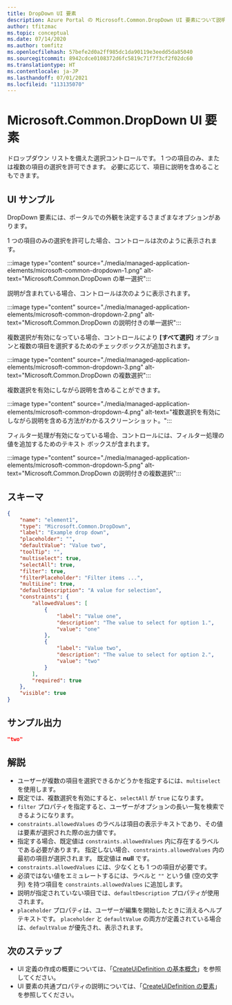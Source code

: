 ```yaml
---
title: DropDown UI 要素
description: Azure Portal の Microsoft.Common.DropDown UI 要素について説明します。 管理対象アプリケーションをデプロイするとき、利用できるオプションからユーザーが選択するために使用します。
author: tfitzmac
ms.topic: conceptual
ms.date: 07/14/2020
ms.author: tomfitz
ms.openlocfilehash: 57befe2d0a2ff985dc1da90119e3eedd5da85040
ms.sourcegitcommit: 8942cdce0108372d6fc5819c71f7f3cf2f02dc60
ms.translationtype: HT
ms.contentlocale: ja-JP
ms.lasthandoff: 07/01/2021
ms.locfileid: "113135070"
---
```

# <a name="microsoftcommondropdown-ui-element"></a>Microsoft.Common.DropDown UI 要素

ドロップダウン リストを備えた選択コントロールです。 1 つの項目のみ、または複数の項目の選択を許可できます。 必要に応じて、項目に説明を含めることもできます。

## <a name="ui-sample"></a>UI サンプル

DropDown 要素には、ポータルでの外観を決定するさまざまなオプションがあります。

1 つの項目のみの選択を許可した場合、コントロールは次のように表示されます。

:::image type="content" source="./media/managed-application-elements/microsoft-common-dropdown-1.png" alt-text="Microsoft.Common.DropDown の単一選択":::

説明が含まれている場合、コントロールは次のように表示されます。

:::image type="content" source="./media/managed-application-elements/microsoft-common-dropdown-2.png" alt-text="Microsoft.Common.DropDown の説明付きの単一選択":::

複数選択が有効になっている場合、コントロールにより **[すべて選択]** オプションと複数の項目を選択するためのチェックボックスが追加されます。

:::image type="content" source="./media/managed-application-elements/microsoft-common-dropdown-3.png" alt-text="Microsoft.Common.DropDown の複数選択":::

複数選択を有効にしながら説明を含めることができます。

:::image type="content" source="./media/managed-application-elements/microsoft-common-dropdown-4.png" alt-text="複数選択を有効にしながら説明を含める方法がわかるスクリーンショット。":::

フィルター処理が有効になっている場合、コントロールには、フィルター処理の値を追加するためのテキスト ボックスが含まれます。

:::image type="content" source="./media/managed-application-elements/microsoft-common-dropdown-5.png" alt-text="Microsoft.Common.DropDown の説明付きの複数選択":::

## <a name="schema"></a>スキーマ

```json
{
    "name": "element1",
    "type": "Microsoft.Common.DropDown",
    "label": "Example drop down",
    "placeholder": "",
    "defaultValue": "Value two",
    "toolTip": "",
    "multiselect": true,
    "selectAll": true,
    "filter": true,
    "filterPlaceholder": "Filter items ...",
    "multiLine": true,
    "defaultDescription": "A value for selection",
    "constraints": {
        "allowedValues": [
            {
                "label": "Value one",
                "description": "The value to select for option 1.",
                "value": "one"
            },
            {
                "label": "Value two",
                "description": "The value to select for option 2.",
                "value": "two"
            }
        ],
        "required": true
    },
    "visible": true
}
```

## <a name="sample-output"></a>サンプル出力

```json
"two"
```

## <a name="remarks"></a>解説

- ユーザーが複数の項目を選択できるかどうかを指定するには、`multiselect` を使用します。
- 既定では、複数選択を有効にすると、`selectAll` が `true` になります。
- `filter` プロパティを指定すると、ユーザーがオプションの長い一覧を検索できるようになります。
- `constraints.allowedValues` のラベルは項目の表示テキストであり、その値は要素が選択された際の出力値です。
- 指定する場合、既定値は `constraints.allowedValues` 内に存在するラベルである必要があります。 指定しない場合、`constraints.allowedValues` 内の最初の項目が選択されます。 既定値は **null** です。
- `constraints.allowedValues` には、少なくとも 1 つの項目が必要です。
- 必須ではない値をエミュレートするには、ラベルと `""` という値 (空の文字列) を持つ項目を `constraints.allowedValues` に追加します。
- 説明が指定されていない項目では、`defaultDescription` プロパティが使用されます。
- `placeholder` プロパティは、ユーザーが編集を開始したときに消えるヘルプ テキストです。 `placeholder` と `defaultValue` の両方が定義されている場合は、`defaultValue` が優先され、表示されます。

## <a name="next-steps"></a>次のステップ

* UI 定義の作成の概要については、「[CreateUiDefinition の基本概念](create-uidefinition-overview.md)」を参照してください。
* UI 要素の共通プロパティの説明については、「[CreateUiDefinition の要素](create-uidefinition-elements.md)」を参照してください。
